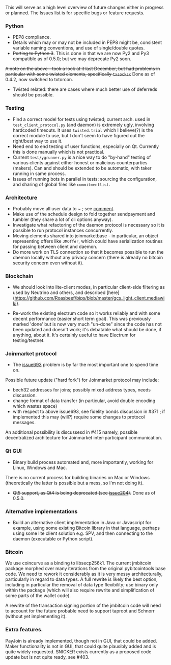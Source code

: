 This will serve as a high level overview of future changes either in progress or planned.
The Issues list is for specific bugs or feature requests.

### Python

* PEP8 compliance.
* Details which may or may not be included in PEP8 might be, consistent variable naming conventions, and use of single/double quotes.
* ~~Porting to Python 3~~. This is done in that we are now Py2 and Py3 compatible as of 0.5.0; but we may deprecate Py2 soon.

~~A note on the above - took a look at it last December, but had problems in particular with some twisted elements, specifically `txsocksx`~~ Done as of 0.4.2, now switched to txtorcon.

* Twisted related: there are cases where much better use of deferreds should be possible.

### Testing

* Find a correct model for tests using twisted; current arch. used in `test_client_protocol.py`
(and daemon) is extremely ugly, involving hardcoded timeouts. It uses `twisted.trial` which I believe(?) is the correct module
to use, but I don't seem to have figured out the right/best way to use it.
* Need end to end testing of user functions, especially on Qt. Currently this is done manually which is not practical.
* Current `test/ygrunner.py` is a nice way to do "by-hand" testing of various clients against either
honest or malicious counterparties (makers). Can and should be extended to be automatic, with taker
running in same process.
* Issues of running bots in parallel in tests: sourcing the configuration, and sharing of global files
like `commitmentlist`.

### Architecture

* Probably move all user data to ~ ; see [comment](https://github.com/JoinMarket-Org/joinmarket-clientserver/issues/62#issuecomment-318890399).
* Make use of the schedule design to fold together sendpayment and tumbler (they share a lot of cli options anyway).
* Investigate what refactoring of the daemon protocol is necessary so it is possible to run protocol instances concurrently.
* Moving elements shared into joinmarketbase - in particular, an object representing offers like `JMOffer`, which
could have serialization routines for passing between client and daemon.
* Do more work on TLS connection so that it becomes possible to run the daemon locally without any privacy
concern (there is already no bitcoin security concern even without it).

### Blockchain

* We should look into lite-client modes, in particular client-side filtering as used by Neutrino and others,
and described [here](https://github.com/Roasbeef/bips/blob/master/gcs_light_client.mediawiki}.

* Re-work the existing electrum code so it works reliably and with some decent performance (easier short term goal).
This was previously marked 'done' but is now very much "un-done" since the code has not been updated and doesn't work; it's debatable what should be done, if anything, about it. It's certainly useful to have Electrum for testing/testnet.

### Joinmarket protocol

* The [issue693](https://github.com/JoinMarket-Org/joinmarket/issues/693) problem is by far the most important one to spend time on.

Possible future update ("hard fork") for Joinmarket protocol may include:
* bech32 addresses for joins; possibly mixed address types, needs discussion.
* change format of data transfer (in particular, avoid double encoding which wastes space)
* with respect to above issue693, see fidelity bonds discussion in #371 ; if implemented this may (will?) require some changes to protocol messages.

 An additional possibility is discussesd in #415 namely, possible decentralized architecture for Joinmarket inter-participant communication.
### Qt GUI

* Binary build process automated and, more importantly, working for Linux, Windows and Mac.

There is no current process for building binaries on Mac or Windows (theoretically the latter is possible but a mess, so I'm not doing it).

* ~~Qt5 support, as Qt4 is being deprecated (see [issue204](https://github.com/JoinMarket-Org/joinmarket-clientserver/issues/204)).~~ Done as of 0.5.0.

### Alternative implementations

* Build an alternative client implementation in Java or Javascript for example, using some existing Bitcoin library in that language, perhaps using some lite client solution e.g. SPV, and then connecting to the daemon (executable or Python script).

### Bitcoin

We use coincurve as a binding to libsecp256k1.
The current jmbitcoin package morphed over many iterations from the original pybitcointools base code.
We need to rework it considerably as it is very messy architecturally, particularly in regard to data types.
A full rewrite is likely the best option, including in particular the removal of data type flexibility; use binary
only within the package (which will also require rewrite and simplification of some parts of the wallet code).

A rewrite of the transaction signing portion of the jmbitcoin code will need to account for the future
probable need to support taproot and Schnorr (without yet implementing it).

### Extra features.

PayJoin is already implemented, though not in GUI, that could be added.
Maker functionality is not in GUI, that could quite plausibly added and is quite widely requested.
SNICKER exists currently as a proposed code update but is not quite ready, see #403.